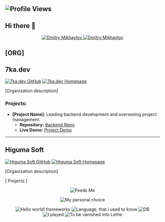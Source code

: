 
 
  ![Profile Views](https://komarev.com/ghpvc/?username=charopevez&color=blue&style=flat-square)
----

 ## Hi there 👋
<div align="center">
 <a href="https://www.linkedin.com/in/dmitry-mikhaylov-a460b5aa/" target="_blank" rel="noopener">
  <img src="https://img.shields.io/badge/Dmitry%20Mikhaylov-0077B5?style=for-the-badge&logo=linkedin&logoColor=white" alt="Dmitry Mikhaylov">
</a>
 <a href="https://www.instagram.com/lesnoytravel/" target="_blank" rel="noopener">
   <img src="https://img.shields.io/badge/Dmitry%20Mikhaylov-833AB4?style=for-the-badge&logo=instagram&logoColor=white" alt="Dmitry Mikhaylov">
</a>
</div>

## [ORG]

## 7ka.dev
[![7ka.dev GitHub](https://img.shields.io/badge/GitHub-7ka.dev-181717?logo=github)](https://github.com/7ka-dev)
[![7ka.dev Homepage](https://img.shields.io/badge/Homepage-7ka.dev-blue?logo=web)](https://7ka.dev)

[Organization description]

### Projects:
- **[Project Name]**: Leading backend development and overseeing project management.
  - **Repository:** [Backend Repo](https://github.com/7ka-dev/backend-repo)
  - **Live Demo:** [Project Demo](https://7ka.dev/demo)

---

## Higuma Soft
[![Higuma Soft GitHub](https://img.shields.io/badge/GitHub-Higuma_Soft-181717?logo=github)](https://github.com/HigumaSoft)
[![Higuma Soft Homepage](https://img.shields.io/badge/Homepage-Higuma_Soft-blue?logo=web)](https://higumasoft.com)

[Organization description]

[ Projects ]


<div align="center">
  
![Feeds Me](https://skillicons.dev/icons?i=php,javascript,ts,html,css,git,mysql,vscode)

![My personal choice](https://skillicons.dev/icons?i=github,bitbucket,bash,docker,aws,rust,go,npm,nodejs,react,webpack,postgres,md)

![Hello world! frameworks](https://skillicons.dev/icons?i=solidjs,svelte,laravel,spring,fastapi,django,dotnet)
![Language, that i used to know](https://skillicons.dev/icons?i=java,kotlin,cpp,py)
![DB](https://skillicons.dev/icons?i=mongodb)
![I played](https://skillicons.dev/icons?i=idea,anaconda,pytorch,unreal,blender,arduino)
![To be vanished into Lethe](https://skillicons.dev/icons?i=php,jquery)

</div>
<!--
**charopevez/charopevez** is a ✨ _special_ ✨ repository because its `README.md` (this file) appears on your GitHub profile.

Here are some ideas to get you started:

- 🔭 I’m currently working on ...
- 🌱 I’m currently learning ...
- 👯 I’m looking to collaborate on ...
- 🤔 I’m looking for help with ...
- 💬 Ask me about ...
- 📫 How to reach me: ...
- 😄 Pronouns: ...
- ⚡ Fun fact: ...
-->
